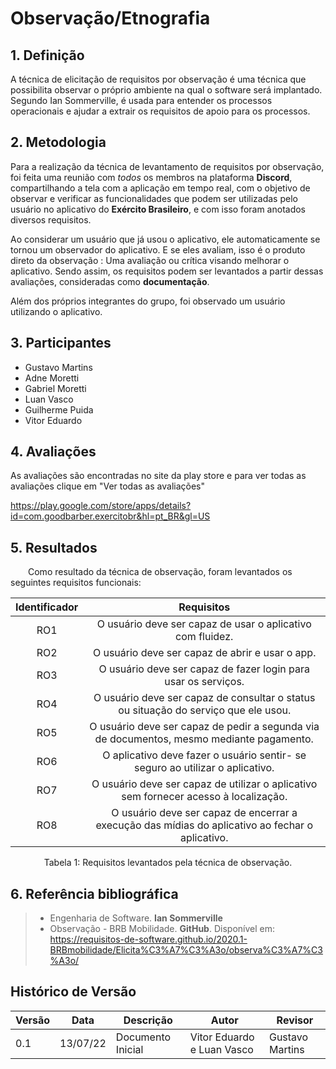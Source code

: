 # Observação/Etnografia

## 1. Definição

A técnica de elicitação de requisitos por observação é uma técnica que possibilita observar o próprio ambiente na qual o software será implantado. Segundo Ian Sommerville, é usada para entender os processos operacionais e ajudar a extrair os requisitos de apoio para os processos.

## 2. Metodologia
Para a realização da técnica de levantamento de requisitos por observação, foi feita uma reunião com *todos* os membros na plataforma **Discord**, compartilhando a tela com a aplicação em tempo real, com o objetivo de observar e verificar as funcionalidades que podem ser utilizadas pelo usuário no aplicativo do **Exército Brasileiro**, e com isso foram anotados diversos requisitos.

Ao considerar um usuário que já usou o aplicativo, ele automaticamente se tornou um observador do aplicativo. E se eles avaliam, isso é o produto direto da observação : Uma avaliação ou crítica visando melhorar o aplicativo. Sendo assim, os requisitos podem ser levantados a partir dessas avaliações, consideradas como **documentação**.

Além dos próprios integrantes do grupo, foi observado um usuário utilizando o aplicativo. 

## 3. Participantes

- Gustavo Martins
- Adne Moretti
- Gabriel Moretti
- Luan Vasco
- Guilherme Puida
- Vitor Eduardo

## 4. Avaliações

As avaliações são encontradas no site da play store e para ver todas as avaliações clique em "Ver todas as avaliações"

https://play.google.com/store/apps/details?id=com.goodbarber.exercitobr&hl=pt_BR&gl=US


## 5. Resultados
&emsp;&emsp;Como resultado da técnica de observação, foram levantados os seguintes requisitos funcionais:

<center>

| Identificador | Requisitos                                       |
| :------: | :--------------------------------------------------: |
| RO1    |  O usuário deve ser capaz de usar o aplicativo com fluidez.  |
| RO2    |  O usuário deve ser capaz de abrir e usar o app.  |
| RO3    |  O usuário deve ser capaz de fazer login para usar os serviços.  |
| RO4    |  O usuário deve ser capaz de consultar o status ou situação do serviço que ele usou.|
| RO5    |  O usuário deve ser capaz de pedir a segunda via de documentos, mesmo mediante pagamento.|
| RO6    |  O aplicativo deve fazer o usuário sentir- se seguro ao utilizar o aplicativo.  |
| RO7    |  O usuário deve ser capaz de utilizar o aplicativo sem fornecer acesso à localização.  |
| RO8    |  O usuário deve ser capaz de encerrar a execução das mídias do aplicativo ao fechar o aplicativo. |

<figcaption>Tabela 1: Requisitos levantados pela técnica de observação.</figcaption>

</center>

## 6. Referência bibliográfica

> - Engenharia de Software. **Ian Sommerville**
> - Observação - BRB Mobilidade. **GitHub**. Disponível em: https://requisitos-de-software.github.io/2020.1-BRBmobilidade/Elicita%C3%A7%C3%A3o/observa%C3%A7%C3%A3o/

 ## Histórico de Versão

| Versão | Data | Descrição | Autor | Revisor |
|--------|------|-------|-----------| ------- |
| 0.1 | 13/07/22 | Documento Inicial | Vitor Eduardo e Luan Vasco| Gustavo Martins |
